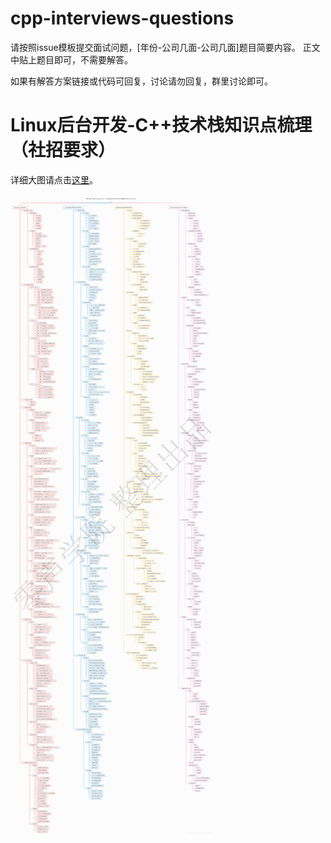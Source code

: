 # cpp-interviews-questions

请按照issue模板提交面试问题，[年份-公司几面-公司几面]题目简要内容。 正文中贴上题目即可，不需要解答。

如果有解答方案链接或代码可回复，讨论请勿回复，群里讨论即可。

# Linux后台开发-C++技术栈知识点梳理（社招要求）

详细大图请点击[这里](https://raw.githubusercontent.com/zhangyuanes/cpp-interviews-questions/main/knowledge-tree.png)。

![](./knowledge-tree.png)
